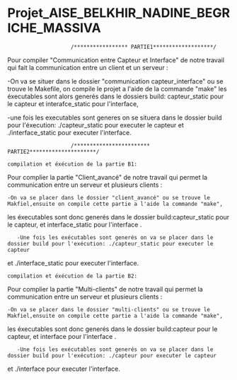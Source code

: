 # Projet_AISE_BELKHIR_NADINE_BEGRICHE_MASSIVA


						/***************** PARTIE1*******************/



Pour compiler "Communication entre Capteur et Interface" de notre travail qui fait la communication entre un client et un serveur :


   -On va se situer dans le dossier "communication capteur_interface" ou se trouve le Makefile, on compile le projet a l'aide de  la commande "make" les éxecutables sont alors generés dans le dossiers build: capteur_static pour le capteur et interafce_static pour l'interface,



  -une fois les executables sont generes on se situera dans le dossier build pour l'éxecution: ./capteur_static pour executer le capteur et ./interface_static pour executer l'interface.



						/************************ PARTIE2*********************/ 

	compilation et éxécution de la partie B1:

Pour complier la partie "Client_avancé" de notre travail qui permet la communication entre un serveur et plusieurs clients :


	-On va se placer dans le dossier "client_avancé" ou se trouve le Makfiel,ensuite on compile cette partie a l'aide la commande "make",
les éxecutables sont donc generés dans le dossier build:capteur_static pour le capteur, et interface_static pour l'interface .


       -Une fois les exécutables sont generés on va se placer dans le dossier build pour l'exécution: ./capteur_static pour executer le capteur 
et ./interface_static pour executer l'interface. 





	compilation et éxécution de la partie B2:

Pour complier la partie "Multi-clients" de notre travail qui permet la communication entre un serveur et plusieurs clients :


	-On va se placer dans le dossier "multi-clients" ou se trouve le Makfiel,ensuite on compile cette partie a l'aide la commande "make",
les éxecutables sont donc generés dans le dossier build:capteur pour le capteur, et interface pour l'interface .


       -Une fois les exécutables sont generés on va se placer dans le dossier build pour l'exécution: ./capteur pour executer le capteur 
et ./interface pour executer l'interface. 



